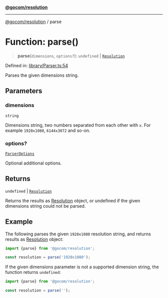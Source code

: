 [**@gocom/resolution**](../README.md)

***

[@gocom/resolution](../README.md) / parse

# Function: parse()

> **parse**(`dimensions`, `options?`): `undefined` \| [`Resolution`](../Types/Resolution.md)

Defined in: [library/Parser.ts:54](https://github.com/gocom/resolution/blob/dfb8955dcfd50b34a77cb02765f6fdabc142e7b5/src/library/Parser.ts#L54)

Parses the given dimensions string.

## Parameters

### dimensions

`string`

Dimensions string, two numbers separated from each other with `x`. For example
`1920x1080`, `6144x3072` and so-on.

### options?

[`ParserOptions`](../Options/ParserOptions.md)

Optional additional options.

## Returns

`undefined` \| [`Resolution`](../Types/Resolution.md)

Returns the results as [Resolution](../Types/Resolution.md) object, or undefined if the given dimensions
string could not be parsed.

## Example

The following parses the given `1920x1080` resolution string, and returns results as [Resolution](../Types/Resolution.md) object:
```ts
import {parse} from '@gocom/resolution';

const resolution = parse('1920x1080');
```
If the given dimensions parameter is not a supported dimension string, the function returns `undefined`:
```ts
import {parse} from '@gocom/resolution';

const resolution = parse('');
```
